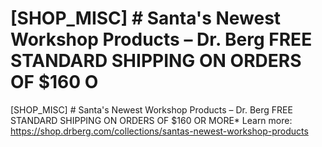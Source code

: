 # [SHOP_MISC] # Santa's Newest Workshop Products – Dr. Berg FREE STANDARD SHIPPING ON ORDERS OF $160 O

[SHOP_MISC] # Santa's Newest Workshop Products – Dr. Berg FREE STANDARD SHIPPING ON ORDERS OF $160 OR MORE\*
Learn more: https://shop.drberg.com/collections/santas-newest-workshop-products
